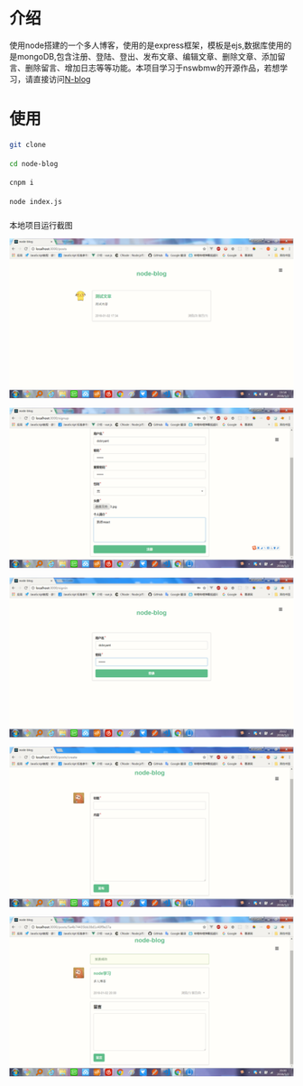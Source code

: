 # 介绍

使用node搭建的一个多人博客，使用的是express框架，模板是ejs,数据库使用的是mongoDB,包含注册、登陆、登出、发布文章、编辑文章、删除文章、添加留言、删除留言、增加日志等等功能。本项目学习于nswbmw的开源作品，若想学习，请直接访问[N-blog](https://github.com/nswbmw/N-blog)

# 使用

```bash
git clone 

cd node-blog 

cnpm i

node index.js
```

###
本地项目运行截图

![首页](./screenshots/首页.png)

![注册](./screenshots/注册.png)

![登陆](./screenshots/登陆.png)

![发布文章](./screenshots/发布文章.png)

![留言](./screenshots/留言.png)

